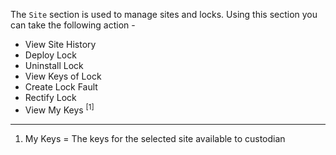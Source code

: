 The ```Site``` section is used to manage sites and locks.
Using this section you can take the following action -
</br>
- View Site History
- Deploy Lock
- Uninstall Lock
- View Keys of Lock
- Create Lock Fault
- Rectify Lock
- View My Keys <sup>[1]</sup>

---
1. My Keys = The keys for the selected site available to custodian